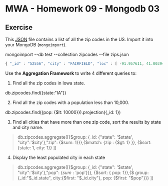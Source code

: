 # MWA - Homework 09 - Mongodb 03
## Exercise
This [JSON](http://mumstudents.org/cs572/lecture09/zips.zip) file contains a list of all the zip codes in the US. Import it into your MongoDB (`mongoimport`).  

mongoimport --db test --collection zipcodes --file zips.json

```javascript
{ "_id" : "52556", "city" : "FAIRFIELD", "loc" : [ -91.957611, 41.003943 ], "pop" : 12147, "state" : "IA" } 
```
Use the **Aggregation Framework** to write 4 different queries to:

1. Find all the zip codes in Iowa state.

db.zipcodes.find({state:"IA"})


2. Find all the zip codes with a population less than 10,000.

db.zipcodes.find({pop: {$lt: 10000}}).projection({_id: 1})


3. Find all cities that have more than one zip code, sort the results by state and city name.

> db.zipcodes.aggregate([{$group: {_id: {"state": '$state', "city":'$city'},"zip": {$sum: 1}}},{$match: {zip : {$gt: 1} }}, {$sort: {state: 1, city: 1}} ])

4. Display the least populated city in each state

> db.zipcodes.aggregate([{$group: {_id: {"state": '$state', "city":'$city'},"pop": {$sum: '$pop'}}}, {$sort: { pop: 1}},{$
group: {_id:"$_id.state", city:{$first: "$_id.city"}, pop: {$first: "$pop"}}} ])
